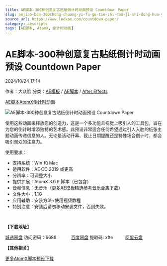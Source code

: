 ```yaml
---
title: AE脚本-300种创意复古贴纸倒计时动画预设 Countdown Paper
slug: aejiao-ben-300chong-chuang-yi-fu-gu-tie-zhi-dao-ji-shi-dong-hua-yu-she-countdown-paper
source_url: https://www.lookae.com/countdown-paper/
category: aescripts
tags: [AE脚本, AtomX, 倒计时动画]
---
```

# AE脚本-300种创意复古贴纸倒计时动画预设 Countdown Paper

2024/10/24 17:14

作者：大众脸
分类：[AE模板](https://www.lookae.com/after-effects/other-after-effects/) / [AE脚本](https://www.lookae.com/after-effects/aescripts/) / [After Effects](https://www.lookae.com/after-effects/)

[AE脚本](https://www.lookae.com/tag/ae%e8%84%9a%e6%9c%ac/)[AtomX](https://www.lookae.com/tag/atomx/)[倒计时动画](https://www.lookae.com/tag/%e5%80%92%e8%ae%a1%e6%97%b6%e5%8a%a8%e7%94%bb/)

![AE脚本-300种创意复古贴纸倒计时动画预设 Countdown Paper](https://www.lookae.com/wp-content/uploads/2024/10/54785049.jpg "AE脚本-300种创意复古贴纸倒计时动画预设 Countdown Paper-LookAE.com")

使用这些动画来释放您的创造力，这是一个多功能且视觉上吸引人的工具包，旨在为您的倒计时增添独特的艺术感。此预设非常适合任何希望通过引人入胜的纸张主题动画传递信息的人。无论是活动开幕、截止日期提醒还是特殊场合倒计时，都会吸引观众的注意力。

使用要求：

* 支持系统：Win 和 Mac
* 适用软件：AE CC 2019 或更高
* 分辨率：可调整大小
* 提供扩展：AtomX 3.0.9 脚本（已包含）
* 音频信息：无音乐（[更多AE模板精选参考音乐合集下载](https://item.taobao.com/item.htm?spm=a1z10.1.w4004-2793089344.4.MUvxbV&id=37289930486)）
* 文件大小：1.1G
* 应用辅助：安装方法+使用视频教程
* 特别注意：安装后请勿移动安装文件，否则失效。

[﻿﻿﻿](https://cloud.video.taobao.com/play/u/null/p/1/e/6/t/1/488785609022.mp4)

**【下载地址】**

[城通网盘](https://url70.ctfile.com/f/2827370-1390051735-d5f766?p=4431) 访问密码：6688            [百度网盘](https://pan.baidu.com/s/1XYWXPPcVSBL7MVEt3iN23g?pwd=xfte) 提取码: xfte          [阿里云盘](https://www.alipan.com/s/XSF8p1veLxm)

**【其他相关】**

[更多AtomX脚本预设下载](https://www.lookae.com/tag/atomx/)
